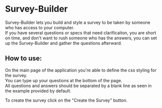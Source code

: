 Survey-Builder
==============

Survey-Builder lets you build and style a survey to be taken by someone who has access to your computer.  
If you have several questions or specs that need clarificaiton, you are short on time, and don't want to rush
someone who has the answers, you can set up the Survey-Builder and gather the questions afterward.

How to use:
----

On the main page of the application you're able to define the css styling for the survey.  
You can type up your questions at the bottom of the page.  
All questions and answers should be separated by a blank line as seen in the example provided by default.
 
To create the survey click on the "Create the Survey" button.
